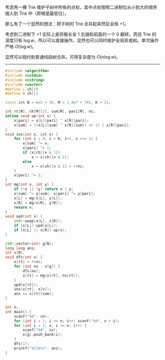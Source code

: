 考虑用一棵 Trie 维护子树中所有的点权，其中点权按照二进制位从小到大的顺序插入到 Trie 中（即根是最低位）。

那么有了一个显然的想法：把子树的 Trie 合并起来然后全局 +1。

考虑到二进制下 +1 实际上是将极长全 $1$ 后缀和前面的一个 $0$ 翻转，而且 Trie 的深度只有 $\log w$，所以可以直接操作。显然也可以同时维护全局异或和。单次操作严格 $O(\log w)$。

显然可以规约到普通线段树合并。可得复杂度为 $O(n\log w)$。

---

```cpp
#include <algorithm>
#include <cstdio>
#include <cstring>
#include <vector>
#define L ch][0
#define R ch][1

const int N = 6e5 + 56, M = 1.4e7 + 741, K = 21;

int rt[N], ch[M][2], sum[M], pari[M], nc;
inline void up(int x) {
	x[pari] = x[L][pari] ^ x[R][pari];
	x[sum] = ((x[L][sum] ^ x[R][sum]) << 1) | x[R][pari];
}
void ins(int x, int v) {
	for (int i = 0; i < K; i++, v >>= 1) {
		x[sum] ^= v;
		x[pari] ^= 1;
		if (x[ch][v & 1])
			x = x[ch][v & 1];
		else
			x = x[ch][v & 1] = ++nc;
	}
	x[pari] ^= 1;
}
int mg(int x, int y) {
	if (!x || !y) return x | y;
	x[sum] ^= y[sum], x[pari] ^= y[pari];
	x[L] = mg(x[L], y[L]);
	x[R] = mg(x[R], y[R]);
	return x;
}
void upd(int x) {
	std::swap(x[L], x[R]);
	if (x[L]) upd(x[L]);
	if (x[L] || x[R]) up(x);
}

std::vector<int> g[N];
long long ans;
int v[N];
void dfs(int x) {
	x[rt] = ++nc;
	for (int nx : x[g]) {
		dfs(nx);
		x[rt] = mg(x[rt], nx[rt]);
	}
	upd(x[rt]);
	ins(x[rt], x[v]);
	ans += x[rt][sum];
}

int n;
int main() {
	scanf("%d", &n);
	for (int i = 1; i <= n; i++) scanf("%d", v + i);
	for (int i = 2, x; i <= n; i++) {
		scanf("%d", &x);
		x[g].push_back(i);
	}
	dfs(1);
	printf("%lld\n", ans);
}
```